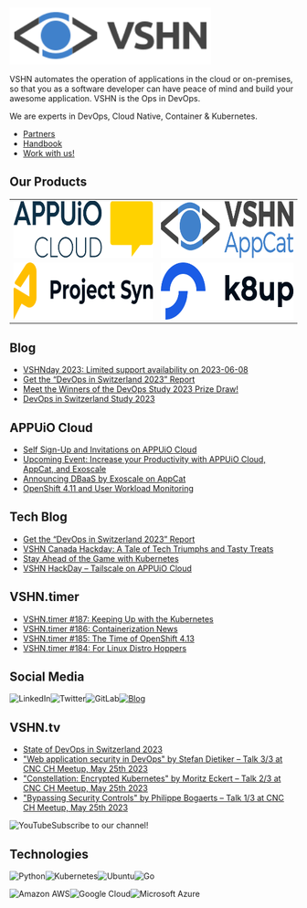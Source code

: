 [<img src="https://raw.githubusercontent.com/vshn/.github/main/profile/images/vshn.svg" alt="APPUiO Cloud" height="100"/>](https://vshn.ch/)

VSHN automates the operation of applications in the cloud or on-premises, so that you as a software developer can have peace of mind and build your awesome application. VSHN is the Ops in DevOps.

We are experts in DevOps, Cloud Native, Container & Kubernetes.

- [Partners](https://www.vshn.ch/en/partners/)
- [Handbook](https://handbook.vshn.ch/)
- [Work with us!](https://www.vshn.ch/en/jobs/)

## Our Products

<table>
<tr>
<td><a href="https://docs.appuio.cloud/"><img src="https://raw.githubusercontent.com/vshn/.github/main/profile/images/appuio-cloud.svg" alt="APPUiO Cloud" height="100"/></a></td>
<td><a href="https://docs.appcat.ch/"><img src="https://raw.githubusercontent.com/vshn/.github/main/profile/images/appcat.png" alt="AppCat" height="100"/></a></td>
</tr>

<tr>
<td><a href="https://syn.tools/"><img src="https://github.com/vshn/.github/raw/main/profile/images/project-syn.svg" alt="Project Syn" height="100"/></a></td>
<td><a href="https://k8up.io/"><img src="https://github.com/vshn/.github/raw/main/profile/images/k8up.svg" alt="K8up" height="100"/></a></td>
</tr>
</table>

## Blog

<!-- GENERAL:START -->
- [VSHNday 2023: Limited support availability on 2023-06-08](https://www.vshn.ch/en/blog/vshnday-2023-limited-support-availability-on-2023-06-08/)
- [Get the “DevOps in Switzerland 2023” Report](https://www.vshn.ch/en/blog/get-the-devops-in-switzerland-2023-report/)
- [Meet the Winners of the DevOps Study 2023 Prize Draw!](https://www.vshn.ch/en/blog/meet-the-winners-of-the-devops-study-2023-prize-draw/)
- [DevOps in Switzerland Study 2023](https://www.vshn.ch/en/blog/devops-in-switzerland-study-2023/)
<!-- GENERAL:END -->

## APPUiO Cloud

<!-- APPUIOCLOUD:START -->
- [Self Sign-Up and Invitations on APPUiO Cloud](https://www.vshn.ch/blog/self-sign-up-and-invitations-on-appuio-cloud/)
- [Upcoming Event: Increase your Productivity with APPUiO Cloud, AppCat, and Exoscale](https://www.vshn.ch/blog/upcoming-event-increase-your-productivity-with-appuio-cloud-appcat-and-exoscale/)
- [Announcing DBaaS by Exoscale on AppCat](https://www.vshn.ch/blog/announcing-dbaas-by-exoscale-on-appcat/)
- [OpenShift 4.11 and User Workload Monitoring](https://www.vshn.ch/blog/openshift-4-11-and-user-workload-monitoring/)
<!-- APPUIOCLOUD:END -->

## Tech Blog

<!-- TECH:START -->
- [Get the “DevOps in Switzerland 2023” Report](https://www.vshn.ch/en/blog/get-the-devops-in-switzerland-2023-report/)
- [VSHN Canada Hackday: A Tale of Tech Triumphs and Tasty Treats](https://www.vshn.ch/en/blog/vshn-canada-hackday-a-tale-of-tech-triumphs-and-tasty-treats/)
- [Stay Ahead of the Game with Kubernetes](https://www.vshn.ch/en/blog/stay-ahead-of-the-game-with-kubernetes/)
- [VSHN HackDay – Tailscale on APPUiO Cloud](https://www.vshn.ch/en/blog/vshn-hackday-tailscale-on-appuio-cloud/)
<!-- TECH:END -->

## VSHN.timer

<!-- VSHNTIMER:START -->
- [VSHN.timer #187: Keeping Up with the Kubernetes](https://www.vshn.ch/blog/vshn-timer-187-keeping-up-with-the-kubernetes/)
- [VSHN.timer #186: Containerization News](https://www.vshn.ch/blog/vshn-timer-186-containerization-news/)
- [VSHN.timer #185: The Time of OpenShift 4.13](https://www.vshn.ch/blog/vshn-timer-185-the-time-of-openshift-4-13/)
- [VSHN.timer #184: For Linux Distro Hoppers](https://www.vshn.ch/blog/vshn-timer-184-for-linux-distro-hoppers/)
<!-- VSHNTIMER:END -->

## Social Media

[<img align="left" alt="LinkedIn" src="https://img.shields.io/badge/linkedin-%230077B5.svg?&style=for-the-badge&logo=linkedin&logoColor=white">](https://www.linkedin.com/company/vshn-ag) [<img align="left" alt="Twitter" src="https://img.shields.io/badge/twitter-%231DA1F2.svg?&style=for-the-badge&logo=twitter&logoColor=white">](https://twitter.com/vshn_ch) [<img align="left" alt="GitLab" src="https://img.shields.io/badge/gitlab-%23330f63.svg?&style=for-the-badge&logo=gitlab&logoColor=white">](https://gitlab.com/vshn) [<img alt="Blog" src="https://img.shields.io/badge/rss-%23FFA500.svg?&style=for-the-badge&logo=rss&logoColor=white">](https://www.vshn.ch/en-rss.xml)

## VSHN.tv

<!-- VIDEOS:START -->
- [State of DevOps in Switzerland 2023](https://www.youtube.com/watch?v=RZaCT25-CD0)
- [&quot;Web application security in DevOps&quot; by Stefan Dietiker – Talk 3/3 at CNC CH Meetup, May 25th 2023](https://www.youtube.com/watch?v=ulToPffgq5s)
- [&quot;Constellation: Encrypted Kubernetes&quot; by Moritz Eckert – Talk 2/3 at CNC CH Meetup, May 25th 2023](https://www.youtube.com/watch?v=zAYvrlJ7Q_w)
- [&quot;Bypassing Security Controls&quot; by Philippe Bogaerts – Talk 1/3 at CNC CH Meetup, May 25th 2023](https://www.youtube.com/watch?v=N9H9cyzO9c8)
<!-- VIDEOS:END -->

Subscribe to our [<img alt="YouTube" align="left" src="https://img.shields.io/badge/youtube-%23FF0000.svg?&style=for-the-badge&logo=youtube&logoColor=white">](https://vshn.tv) channel!

## Technologies

<img align="left" alt="Python" src="https://img.shields.io/badge/python-%233776AB.svg?&style=for-the-badge&logo=python&logoColor=white"> <img alt="Go" src="https://img.shields.io/badge/go-%2300ADD8.svg?&style=for-the-badge&logo=go&logoColor=white"> <img align="left" alt="Kubernetes" src="https://img.shields.io/badge/kubernetes-326de6?logo=kubernetes&logoColor=white&style=for-the-badge"> <img align="left" alt="Ubuntu" src="https://img.shields.io/badge/ubuntu-E95420?logo=ubuntu&logoColor=white&style=for-the-badge">

<img align="left" alt="Amazon AWS" src="https://img.shields.io/badge/Amazon%20AWS-%23232F3E?logo=amazon-aws&logoColor=white&style=for-the-badge"> <img align="left" alt="Google Cloud" src="https://img.shields.io/badge/Google%20Cloud-%234285F4?logo=google-cloud&logoColor=white&style=for-the-badge "> <img alt="Microsoft Azure" src="https://img.shields.io/badge/Microsoft%20Azure-0089D6?logo=microsoft-azure&logoColor=white&style=for-the-badge">
